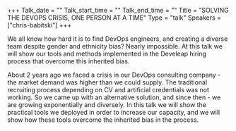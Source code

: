+++
Talk_date = ""
Talk_start_time = ""
Talk_end_time = ""
Title = "SOLVING THE DEVOPS CRISIS, ONE PERSON AT A TIME"
Type = "talk"
Speakers = ["chris-babitski"]
+++

We all know how hard it is to find DevOps engineers, and creating a diverse team despite gender and ethnicity bias? Nearly impossible. At this talk we will show our tools and methods implemented in the Develeap hiring process that overcome this inherited bias.

About 2 years ago we faced a crisis in our DevOps consulting company - the market demand was higher than we could supply. The traditional recruiting process depending on CV and artificial credentials was not working. So we came up with an alternative solution, and since then - we are growing exponentially and diversely. In this talk we will show the practical tools we deployed in order to increase our capacity, and we will show how these tools overcome the inherited bias in the process.